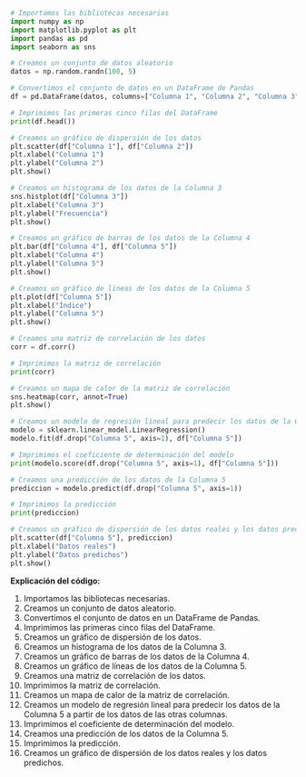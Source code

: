 ```python
# Importamos las bibliotecas necesarias
import numpy as np
import matplotlib.pyplot as plt
import pandas as pd
import seaborn as sns

# Creamos un conjunto de datos aleatorio
datos = np.random.randn(100, 5)

# Convertimos el conjunto de datos en un DataFrame de Pandas
df = pd.DataFrame(datos, columns=["Columna 1", "Columna 2", "Columna 3", "Columna 4", "Columna 5"])

# Imprimimos las primeras cinco filas del DataFrame
print(df.head())

# Creamos un gráfico de dispersión de los datos
plt.scatter(df["Columna 1"], df["Columna 2"])
plt.xlabel("Columna 1")
plt.ylabel("Columna 2")
plt.show()

# Creamos un histograma de los datos de la Columna 3
sns.histplot(df["Columna 3"])
plt.xlabel("Columna 3")
plt.ylabel("Frecuencia")
plt.show()

# Creamos un gráfico de barras de los datos de la Columna 4
plt.bar(df["Columna 4"], df["Columna 5"])
plt.xlabel("Columna 4")
plt.ylabel("Columna 5")
plt.show()

# Creamos un gráfico de líneas de los datos de la Columna 5
plt.plot(df["Columna 5"])
plt.xlabel("Índice")
plt.ylabel("Columna 5")
plt.show()

# Creamos una matriz de correlación de los datos
corr = df.corr()

# Imprimimos la matriz de correlación
print(corr)

# Creamos un mapa de calor de la matriz de correlación
sns.heatmap(corr, annot=True)
plt.show()

# Creamos un modelo de regresión lineal para predecir los datos de la Columna 5 a partir de los datos de las otras columnas
modelo = sklearn.linear_model.LinearRegression()
modelo.fit(df.drop("Columna 5", axis=1), df["Columna 5"])

# Imprimimos el coeficiente de determinación del modelo
print(modelo.score(df.drop("Columna 5", axis=1), df["Columna 5"]))

# Creamos una predicción de los datos de la Columna 5
prediccion = modelo.predict(df.drop("Columna 5", axis=1))

# Imprimimos la predicción
print(prediccion)

# Creamos un gráfico de dispersión de los datos reales y los datos predichos
plt.scatter(df["Columna 5"], prediccion)
plt.xlabel("Datos reales")
plt.ylabel("Datos predichos")
plt.show()
```

**Explicación del código:**

1. Importamos las bibliotecas necesarias.
2. Creamos un conjunto de datos aleatorio.
3. Convertimos el conjunto de datos en un DataFrame de Pandas.
4. Imprimimos las primeras cinco filas del DataFrame.
5. Creamos un gráfico de dispersión de los datos.
6. Creamos un histograma de los datos de la Columna 3.
7. Creamos un gráfico de barras de los datos de la Columna 4.
8. Creamos un gráfico de líneas de los datos de la Columna 5.
9. Creamos una matriz de correlación de los datos.
10. Imprimimos la matriz de correlación.
11. Creamos un mapa de calor de la matriz de correlación.
12. Creamos un modelo de regresión lineal para predecir los datos de la Columna 5 a partir de los datos de las otras columnas.
13. Imprimimos el coeficiente de determinación del modelo.
14. Creamos una predicción de los datos de la Columna 5.
15. Imprimimos la predicción.
16. Creamos un gráfico de dispersión de los datos reales y los datos predichos.